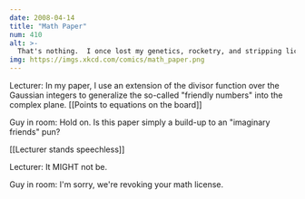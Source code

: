 ```yaml
---
date: 2008-04-14
title: "Math Paper"
num: 410
alt: >-
  That's nothing.  I once lost my genetics, rocketry, and stripping licenses in a single incident.
img: https://imgs.xkcd.com/comics/math_paper.png
---
```

Lecturer: In my paper, I use an extension of the divisor function over the Gaussian integers to generalize the so-called "friendly numbers" into the complex plane. [[Points to equations on the board]]

Guy in room: Hold on.  Is this paper simply a build-up to an "imaginary friends" pun?

[[Lecturer stands speechless]]

Lecturer: It MIGHT not be.

Guy in room: I'm sorry, we're revoking your math license.

